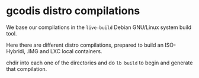 gcodis distro compilations
==========================

We base our compilations in the `live-build` Debian GNU/Linux system build tool.

Here there are different distro compilations, prepared to build an ISO-Hybridi, .IMG and LXC local containers.

chdir into each one of the directories and do `lb build` to begin and generate that compilation.

